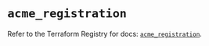 # `acme_registration`

Refer to the Terraform Registry for docs: [`acme_registration`](https://registry.terraform.io/providers/vancluever/acme/2.30.3/docs/resources/registration).
